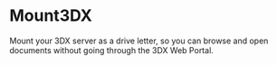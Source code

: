 # Mount3DX
Mount your 3DX server as a drive letter, so you can browse and open documents without going through the 3DX Web Portal.

